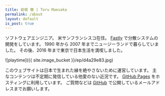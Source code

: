 ```yaml
---
title: 前坂 徹 | Toru Maesaka
permalink: /about
layout: default
is_post: true
---
```


ソフトウェアエンジニア。
米サンフランシスコ在住。
[Fastly](https://www.fastly.com/) で分散システムの開発をしています。
1990 年から 2007 年までニュージーランドで暮らしていました。
その後、2016 年まで東京で日本生活を満喫しました。

![playtime]({{ site.image_bucket }}/ep/d4a29e83.jpg)

このウェブサイトは日本で生まれた縁を絶やさないために運営しています。
主なコンテンツは不定期に発信している他愛のない近況です。
[GitHub Pages](https://pages.github.com/) をホスティングに利用しています。
ご質問などは [GitHub](https://github.com/tmaesaka) で公開しているメールアドレスまでお願いします。
